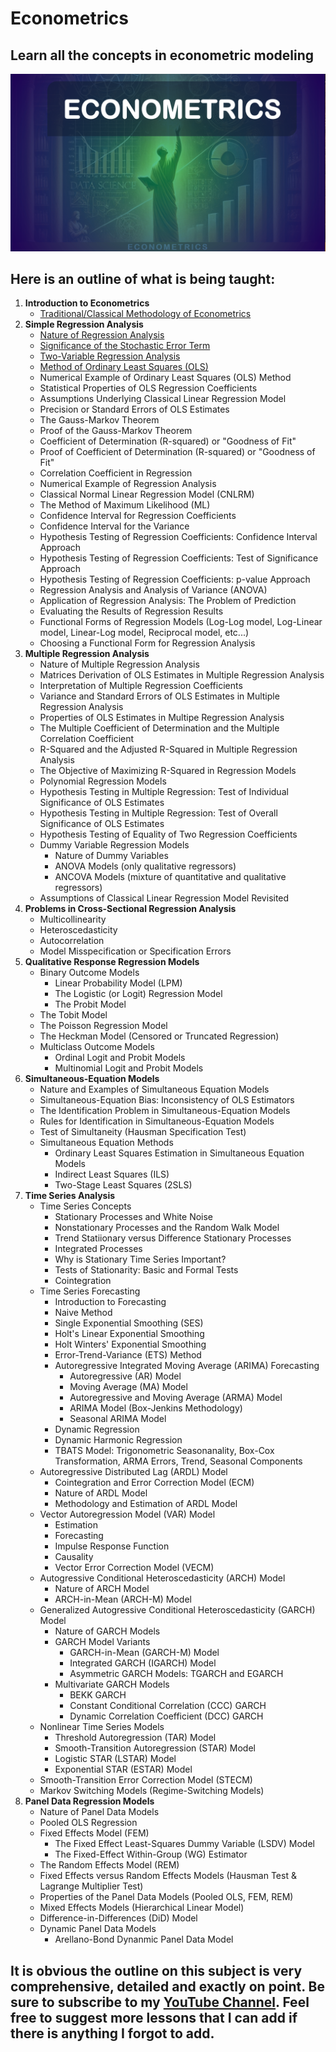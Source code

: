 # Econometrics
## Learn all the concepts in econometric modeling

![](https://github.com/elijah-appiah/Econometrics/blob/main/econometrics%20photo.png)

## Here is an outline of what is being taught:

1. **Introduction to Econometrics**
   - [Traditional/Classical Methodology of Econometrics](https://youtu.be/06Efyt251hg?si=DxZvkF36rXr-pa_w)
2. **Simple Regression Analysis**
   - [Nature of Regression Analysis](https://youtu.be/8Mha2cp1gsI?si=AwKUFBznoxZ2u-BS)
   - [Significance of the Stochastic Error Term](https://youtu.be/xP1G3N54iFc?si=RgVTfsiqj9JBTrVN)
   - [Two-Variable Regression Analysis](https://youtu.be/-pa3fp6gGs8?si=Dm-b3XnioZ6fWRyC)
   - [Method of Ordinary Least Squares (OLS)](https://youtu.be/rHwSg3xz5pE?si=2RddFRQ3d_fvU1tp)
   - Numerical Example of Ordinary Least Squares (OLS) Method
   - Statistical Properties of OLS Regression Coefficients
   - Assumptions Underlying Classical Linear Regression Model
   - Precision or Standard Errors of OLS Estimates
   - The Gauss-Markov Theorem
   - Proof of the Gauss-Markov Theorem
   - Coefficient of Determination (R-squared) or "Goodness of Fit"
   - Proof of Coefficient of Determination (R-squared) or "Goodness of Fit"
   - Correlation Coefficient in Regression
   - Numerical Example of Regression Analysis
   - Classical Normal Linear Regression Model (CNLRM)
   - The Method of Maximum Likelihood (ML)
   - Confidence Interval for Regression Coefficients
   - Confidence Interval for the Variance
   - Hypothesis Testing of Regression Coefficients: Confidence Interval Approach
   - Hypothesis Testing of Regression Coefficients: Test of Significance Approach
   - Hypothesis Testing of Regression Coefficients: p-value Approach
   - Regression Analysis and Analysis of Variance (ANOVA)
   - Application of Regression Analysis: The Problem of Prediction
   - Evaluating the Results of Regression Results
   - Functional Forms of Regression Models (Log-Log model, Log-Linear model, Linear-Log model,  Reciprocal model, etc...)
   - Choosing a Functional Form for Regression Analysis
3. **Multiple Regression Analysis**
   - Nature of Multiple Regression Analysis
   - Matrices Derivation of OLS Estimates in Multiple Regression Analysis
   - Interpretation of Multiple Regression Coefficients
   - Variance and Standard Errors of OLS Estimates in Multiple Regression Analysis
   - Properties of OLS Estimates in Multipe Regression Analysis
   - The Multiple Coefficient of Determination and the Multiple Correlation Coefficient
   - R-Squared and the Adjusted R-Squared in Multiple Regression Analysis
   - The Objective of Maximizing R-Squared in Regression Models
   - Polynomial Regression Models
   - Hypothesis Testing in Multiple Regression: Test of Individual Significance of OLS Estimates
   - Hypothesis Testing in Multiple Regression: Test of Overall Significance of OLS Estimates
   - Hypothesis Testing of Equality of Two Regression Coefficients
   - Dummy Variable Regression Models
     - Nature of Dummy Variables
     - ANOVA Models (only qualitative regressors)
     - ANCOVA Models (mixture of quantitative and qualitative regressors)
   - Assumptions of Classical Linear Regression Model Revisited
4. **Problems in Cross-Sectional Regression Analysis**
   - Multicollinearity
   - Heteroscedasticity
   - Autocorrelation
   - Model Misspecification or Specification Errors
5. **Qualitative Response Regression Models**
   - Binary Outcome Models
     - Linear Probability Model (LPM)
     - The Logistic (or Logit) Regression Model
     - The Probit Model
   - The Tobit Model
   - The Poisson Regression Model
   - The Heckman Model (Censored or Truncated Regression)
   - Multiclass Outcome Models
     - Ordinal Logit and Probit Models
     - Multinomial Logit and Probit Models
6. **Simultaneous-Equation Models**
   - Nature and Examples of Simultaneous Equation Models
   - Simultaneous-Equation Bias: Inconsistency of OLS Estimators
   - The Identification Problem in Simultaneous-Equation Models
   - Rules for Identification in Simultaneous-Equation Models
   - Test of Simultaneity (Hausman Specification Test)
   - Simultaneous Equation Methods
     - Ordinary Least Squares Estimation in Simultaneous Equation Models
     - Indirect Least Squares (ILS)
     - Two-Stage Least Squares (2SLS)
7. **Time Series Analysis**
   - Time Series Concepts
     - Stationary Processes and White Noise
     - Nonstationary Processes and the Random Walk Model
     - Trend Statiionary versus Difference Stationary Processes
     - Integrated Processes
     - Why is Stationary Time Series Important?
     - Tests of Stationarity: Basic and Formal Tests
     - Cointegration
   - Time Series Forecasting
     - Introduction to Forecasting
     - Naive Method
     - Single Exponential Smoothing (SES)
     - Holt's Linear Exponential Smoothing
     - Holt Winters' Exponential Smoothing
     - Error-Trend-Variance (ETS) Method
     - Autoregressive Integrated Moving Average (ARIMA) Forecasting
       - Autoregressive (AR) Model
       - Moving Average (MA) Model
       - Autoregressive and Moving Average (ARMA) Model
       - ARIMA Model (Box-Jenkins Methodology)
       - Seasonal ARIMA Model
     - Dynamic Regression
     - Dynamic Harmonic Regression
     - TBATS Model: Trigonometric Seasonanality, Box-Cox Transformation, ARMA Errors, Trend, Seasonal Components
   - Autoregressive Distributed Lag (ARDL) Model
     - Cointegration and Error Correction Model (ECM)
     - Nature of ARDL Model
     - Methodology and Estimation of ARDL Model
   - Vector Autoregression Model (VAR) Model
     - Estimation
     - Forecasting
     - Impulse Response Function
     - Causality
     - Vector Error Correction Model (VECM)
   - Autogressive Conditional Heteroscedasticity (ARCH) Model
     - Nature of ARCH Model
     - ARCH-in-Mean (ARCH-M) Model
   - Generalized Autogressive Conditional Heteroscedasticity (GARCH) Model
     - Nature of GARCH Models
     - GARCH Model Variants
       - GARCH-in-Mean (GARCH-M) Model
       - Integrated GARCH (IGARCH) Model
       - Asymmetric GARCH Models: TGARCH and EGARCH
     - Multivariate GARCH Models
       - BEKK GARCH
       - Constant Conditional Correlation (CCC) GARCH
       - Dynamic Correlation Coefficient (DCC) GARCH
    - Nonlinear Time Series Models
       - Threshold Autoregression (TAR) Model
       - Smooth-Transition Autoregression (STAR) Model
       - Logistic STAR (LSTAR) Model
       - Exponential STAR (ESTAR) Model
     - Smooth-Transition Error Correction Model (STECM)
     - Markov Switching Models (Regime-Switching Models)
8. **Panel Data Regression Models**
   - Nature of Panel Data Models
   - Pooled OLS Regression
   - Fixed Effects Model (FEM)
     - The Fixed Effect Least-Squares Dummy Variable (LSDV) Model
     - The Fixed-Effect Within-Group (WG) Estimator
   - The Random Effects Model (REM)
   - Fixed Effects versus Random Effects Models (Hausman Test & Lagrange Multiplier Test)
   - Properties of the Panel Data Models (Pooled OLS, FEM, REM)
   - Mixed Effects Models (Hierarchical Linear Model)
   - Difference-in-Differences (DiD) Model
   - Dynamic Panel Data Models
     - Arellano-Bond Dynanmic Panel Data Model


## It is obvious the outline on this subject is very comprehensive, detailed and exactly on point. Be sure to subscribe to my [YouTube Channel](https://www.youtube.com/@ElijahAppiah). Feel free to suggest more lessons that I can add if there is anything I forgot to add.
